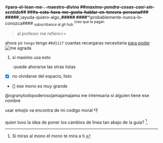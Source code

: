 #**para-el-lean-me-.-maestro-divino
##*maximo-pondra-cosas-casi-sin-sentido*##
###~~a-esta-hora-me-gusta-hablar-en-tercera-persona~~###
<br>
#####**_\ayuda-quiero-algo\_**#####
####***\probablemente-nunca-lo-conozca\####
	<sub>subscribance al git hub</sub>
<sup>creo que le pagan</sup>
>al profesor me refiero<>

ahora yo `tengo` tengo
`#0d1117` cuantas recargaras necesitaria
[para poder](https://tirar.github/)
![me agrada](https://previews.123rf.com/images/cthoman/cthoman1507/cthoman150704000/42751389-una-ilustraci%C3%B3n-de-dibujos-animados-de-un-mono-de-pie-feo-.jpg)

1. si maximo usa esto

   -puede ahorarse las otras listas 

- [x] no olvidarse del espacio, listo
- [] ese mono es muy grande

@ogranytodopoderosojamajamajama me interesaria si alguien tiene ese nombre

usar emojis va encontra de mi codigo moral 👎

quien tuvo la idea de poner los cambios de linea tan abajo de la guia? [^1].

<!-- ese interogante se ve feo y esas ultimas lineas son para mi tortura -->

[^1]: Si miras al mono el mono te mira a ti.
